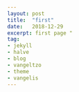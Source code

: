 ```yaml
---
layout: post
title:  "first"
date:   2018-12-29
excerpt: first page "
tag:
- jekyll 
- halve
- blog
- vangeltzo
- theme
- vangelis
---
```


